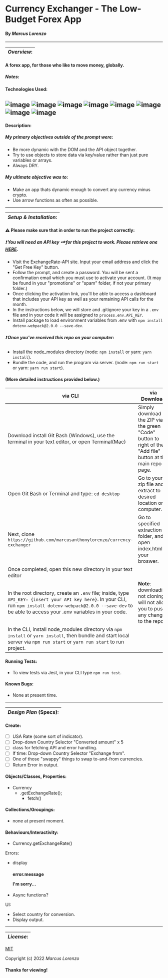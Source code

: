 # Currency Exchanger - The Low-Budget Forex App
#### By _**Marcus Lorenzo**_
---

| **_Overview_:** |
|---|
#### A forex app, for those who like to move money, globally.
##### Notes: 


#### Technologies Used:
![image](https://img.shields.io/badge/JavaScript-323330?style=for-the-badge&logo=javascript&logoColor=F7DF1E)
![image](https://img.shields.io/badge/Jest-C21325?style=for-the-badge&logo=jest&logoColor=white) ![image](https://img.shields.io/badge/json-5E5C5C?style=for-the-badge&logo=json&logoColor=white) 
![image](	https://img.shields.io/badge/jQuery-0769AD?style=for-the-badge&logo=jquery&logoColor=white)  ![image](https://img.shields.io/badge/eslint-3A33D1?style=for-the-badge&logo=eslint&logoColor=white)
![image](https://img.shields.io/badge/HTML5-E34F26?style=for-the-badge&logo=html5&logoColor=white)  ![image](https://img.shields.io/badge/CSS3-1572B6?style=for-the-badge&logo=css3&logoColor=white)
![image](https://img.shields.io/badge/GIT-E44C30?style=for-the-badge&logo=git&logoColor=white)
---

#### Description:

##### **My primary objectives** outside of the prompt were:
- Be more dynamic with the DOM and the API object together.
- Try to use objects to store data via key/value rather than just pure variables or arrays.
- Always DRY.

##### **My ultimate objective was** to:
- Make an app thats dynamic enough to convert any currency minus crypto.
- Use arrow functions as often as possible.

---

| **_Setup & Installation_:** |
|---|
#### :warning: **Please make sure** that in order to run the project correctly:

##### 	:exclamation: You will need an API key :old_key: for this project to work. Please retrieve one [HERE](https://www.exchangerate-api.com/).
- Visit the ExchangeRate-API site. Input your email address and click the "Get Free Key" button.
- Follow the prompt, and create a password. You will be sent a confirmation email which you must use to activate your account. (It may be found in your "promotions" or "spam" folder, if not your primary folder.)
- Once clicking the activation link, you'll be able to access a dashboard that includes your API key as well as your remaining API calls for the month.
- In the instructions below, we will store and .gitignore your key in a `.env` file and in your code it will be assigned to `process.env.API_KEY`.
- Install package to load environment variables from .env with `npm install dotenv-webpack@2.0.0 --save-dev`.

##### 	:exclamation: Once you've received this repo on your computer:
- Install the node_modules directory (node: `npm install` or yarn: `yarn install`).
- Bundle the code, and run the program via server. (node: `npm run start` or yarn: `yarn run start`).

####   (More detailed instructions provided below.)

|   via CLI   |  via Download  |
|---|---|
| Download install Git Bash (Windows), use the terminal in your text editor, or open Terminal(Mac) | Simply download the ZIP via the green "Code" button to right of the "Add file" button at the main repo page. 
 Open Git Bash or Terminal and type: `cd desktop` | Go to your zip file and extract to desired location on computer. 
 Next, clone `https://github.com/marcusanthonylorenzo/currency-exchanger` | Go to specified extraction folder, and open index.html in your broswer. 
 Once completed, open this new directory in your text editor | 
 In the root directory, create an `.env` file; inside, type `API_KEY= {insert your API key here}`. In your CLI, run `npm install dotenv-webpack@2.0.0 --save-dev` to be able to access your .env variables in your code. | **Note**: downloading not cloning will not allow you to push any changes to the repo. 
 In the CLI, install node_modules directory via `npm install` or `yarn install`, then bundle and start local server via `npm run start` or `yarn run start` to run project. |


#### Running Tests:
- To view tests via Jest, in your CLI type `npm run test`.

#### Known Bugs:
* None at present time.

---


| **_Design Plan_ (Specs):** |
|---|
#### Create:
- [ ] USA Rate (some sort of indicator).
- [ ] Drop-down Country Selector "Converted amount" x 5
- [ ] class for fetching API and error handling.
- [ ] If time: Drop-down Country Selector "Exchange from".
- [ ] One of those "swappy" things to swap to-and-from currencies.
- [ ] Return Error in output.

#### Objects/Classes, Properties:
- Currency
  - .getExchangeRate();
     - fetch()

#### Collections/Groupings:
- none at present moment.

#### Behaviours/Interactivity:
- Currency.getExchangeRate()

Errors:
- display <div class=errors/><h4/>error.message<p/>I'm sorry...
- Async functions?

UI:
- Select country for conversion.
- Display output.



---
| **_License_:** |
|---|

[MIT](https://github.com/marcusanthonylorenzo/currency-exchanger/blob/add-license-1/LICENSE)

Copyright (c) 2022 _Marcus Lorenzo_


#### Thanks for viewing!
